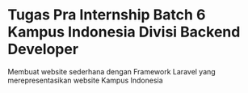 # Tugas Pra Internship Batch 6 Kampus Indonesia Divisi Backend Developer
  Membuat website sederhana dengan Framework Laravel yang merepresentasikan website Kampus Indonesia

